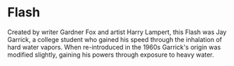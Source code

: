 # Flash
Created by writer Gardner Fox and artist Harry Lampert, this Flash was Jay Garrick, a college student who gained his speed through the inhalation of hard water vapors. When re-introduced in the 1960s Garrick's origin was modified slightly, gaining his powers through exposure to heavy water.

